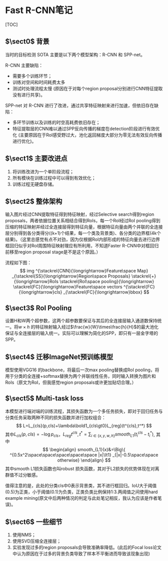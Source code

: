 # Fast R-CNN笔记

[TOC]

## $\sect0$ 背景

当时的目标检测 SOTA 主要是以下两个模型架构：R-CNN 和 SPP-net。

R-CNN 主要缺陷：

- 需要多个训练环节；
- 训练对空间和时间耗费太多
- 测试时处理流程太慢 (原因在于对每个region proposal分别进行CNN特征提取没有进行共享)。

SPP-net 对 R-CNN 进行了改进，通过共享特征映射来进行加速，但依旧存在缺陷：

- 多环节训练以及训练的时空高耗费依旧存在；
- 特征提取层的CNN难以通过SPP反向传播的梯度在detection阶段进行有效优化 (主要原因在于RoI感受野过大，池化返回梯度大部分为零无法有效反向传播进行优化)。

## $\sect1$ 主要改进点

1. 将训练改进为一个单阶段流程；
2. 所有模块在训练过程中可以得到有效优化；
3. 训练过程无硬盘存储。

## $\sect2$ 整体架构

输入图片经过CNN提取特征得到特征映射，经过Selective search得到region proposals，两者依据位置关系相结合得到RoIs，每一个RoI经过RoI pooling得到压缩的特征映射并经过全连接层得到特征向量，根据特征向量由两个并联的全连接层分别得到各分类得分((k+1)个结果，每一个类及背景类)、各分类的边界框(4k个结果)。（这里总感觉有点不对劲，因为仅根据RoI内部形成的特征向量去进行边界框回归似乎对RoI周围特征映射理应有所利用，不知道Faster R-CNN中对框回归前移至region proposal stage是不是这个原因。）

流程如下图：
$$
img
^{\stackrel{CNN}{\longrightarrow}Feature\space Map}
_{\stackrel{SS}{\longrightarrow}Region\space Proposals}
\stackrel{+}{\longrightarrow}RoIs
\stackrel{RoI\space pooling}{\longrightarrow}
\stackrel{FC}{\longrightarrow}Feature\space vectors
^{\stackrel{FC}{\longrightarrow}cls}
_{\stackrel{FC}{\longrightarrow}bbox}
$$

## $\sect3$ RoI Pooling

设置H和W两个超参数，这两个超参数要保证与其后的全连接层输入通道数保持统一。将$w\times h$ 的特征映射输入经过$\frac{w}{W}\times\frac{h}{H}$的最大池化保证与全连接层的输入统一。实际可以理解为简化的SPP，即只有一层金字塔的SPP。

## $\sect4$ 迁移ImageNet预训练模型

模型使用VGG16 的backbone，将最后一次max pooling替换成RoI pooling，将用于分类的全连接+softmax替换为两个并联线性任务，同时输入转换为图片和RoIs（原文为RoI，但我感觉region proposals或许更加贴切合理。）

## $\sect5$ Multi-task loss

本模型进行端对端的训练流程，其损失函数为一个多任务损失，即对于回归任务与分类任务采取两种不同的损失函数并进行加权组合：
$$
L=L_{cls}(p,cls)+\lambda\bold1_{cls\gt0}L_{reg}(t^{cls},t^*)
$$
其中$L_{cls}(p,cls)=-\log p_{cls}$，$L_{reg}{t^{cls},t^*}=\sum_{i\in\{x,y,w,h\}}{smooth_{L1}(t_i^{cls}-t^*_i)}$, 其中
$$
\begin{align}
smooth_{L1}(x)&=\Big\{
^{0.5x^2\space\space\space\space\space |x|\lt1}
_{|x|-0.5\space\space otherwise}
\end{align}
$$
其中smooth L1损失函数也叫robust 损失函数，其对于L2损失的优势体现在对离群值不过分敏感。

值得注意的是，此处的分类cls中0表示背景类，其不进行框回归。IoU大于阈值(0.5)为正类，小于阈值(0.1)为负类，正类负类比例保持1:3.两阈值之间使用hard example mining(原文中后两种情况的判定与此处笔记相反，我认为应该是作者笔误)。

## $\sect6$ 一些细节

1. 使用NMS；
2. 使用SVD压缩全连接层；
3. 实验发现过多的region proposals会导致准确率降低。(此后的Focal loss论文中认为原因在于过多的背景负类导致了样本不平衡进而导致该现象出现)